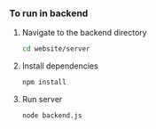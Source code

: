 ### To run in backend
1. Navigate to the backend directory 
    ```sh
    cd website/server
    ```
4. Install dependencies 
    ```sh
    npm install
    ```
2. Run server
    ```sh
    node backend.js
    ```
